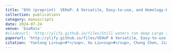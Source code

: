 ```yaml
---
title: "8th (preprint)  VEHoP: A Versatile, Easy-to-use, and Homology-based Phylogenomic pipeline accommodating diverse sequences"
collection: publications
category: manuscripts
date: 2024-07-24
venue: 'bioRxiv'
#slidesurl: 'http://ylify.github.io/files/Still waters run deep Large scale genome rearrangements in the evolution of morphologically conservative Polyplacophora.pdf'
paperurl: 'http://ylify.github.io/files/VEHoP A Versatile, Easy-to-use, and Homology-based Phylogenomic pipeline accommodating diverse sequences.pdf'
citation: 'Yunlong Li<sup>#*</sup>, Xu Liu<sup>#</sup>, Chong Chen, Jian-Wen Qiu, Kevin Kocot, Jin Sun<sup>*</sup>. (2024). &quot;VEHoP: A Versatile, Easy-to-use, and Homology-based Phylogenomic pipeline accommodating diverse sequences.&quot; <i>bioRxiv</i>. doi: 10.1101/2024.07.24.604968'
---
```

